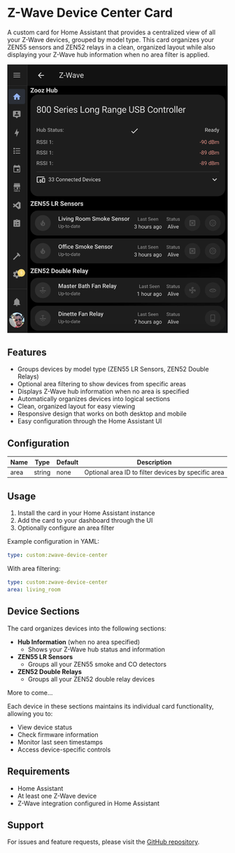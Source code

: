 # Z-Wave Device Center Card

A custom card for Home Assistant that provides a centralized view of all your Z-Wave devices, grouped by model type. This card organizes your ZEN55 sensors and ZEN52 relays in a clean, organized layout while also displaying your Z-Wave hub information when no area filter is applied.

![card](../../../assets/cards/device-center/card.png)

## Features

- Groups devices by model type (ZEN55 LR Sensors, ZEN52 Double Relays)
- Optional area filtering to show devices from specific areas
- Displays Z-Wave hub information when no area is specified
- Automatically organizes devices into logical sections
- Clean, organized layout for easy viewing
- Responsive design that works on both desktop and mobile
- Easy configuration through the Home Assistant UI

## Configuration

| Name | Type   | Default | Description                                         |
| ---- | ------ | ------- | --------------------------------------------------- |
| area | string | none    | Optional area ID to filter devices by specific area |

## Usage

1. Install the card in your Home Assistant instance
2. Add the card to your dashboard through the UI
3. Optionally configure an area filter

Example configuration in YAML:

```yaml
type: custom:zwave-device-center
```

With area filtering:

```yaml
type: custom:zwave-device-center
area: living_room
```

## Device Sections

The card organizes devices into the following sections:

- **Hub Information** (when no area specified)
  - Shows your Z-Wave hub status and information
- **ZEN55 LR Sensors**
  - Groups all your ZEN55 smoke and CO detectors
- **ZEN52 Double Relays**
  - Groups all your ZEN52 double relay devices

More to come...

Each device in these sections maintains its individual card functionality, allowing you to:

- View device status
- Check firmware information
- Monitor last seen timestamps
- Access device-specific controls

## Requirements

- Home Assistant
- At least one Z-Wave device
- Z-Wave integration configured in Home Assistant

## Support

For issues and feature requests, please visit the [GitHub repository](https://github.com/homeassistant-extras/zwave-card-set).
